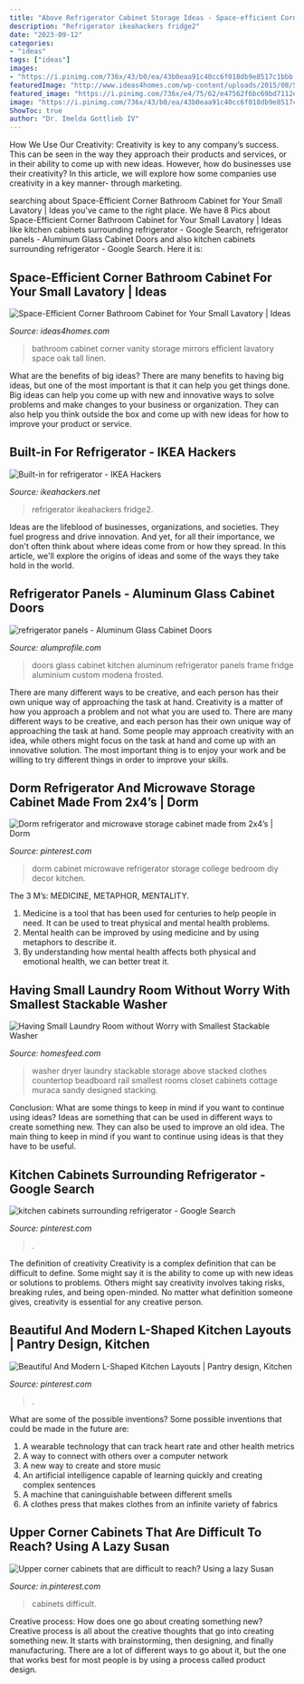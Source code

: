 ```yaml
---
title: "Above Refrigerator Cabinet Storage Ideas - Space-efficient Corner Bathroom Cabinet For Your Small Lavatory"
description: "Refrigerator ikeahackers fridge2"
date: "2023-09-12"
categories:
- "ideas"
tags: ["ideas"]
images:
- "https://i.pinimg.com/736x/43/b0/ea/43b0eaa91c40cc6f018db9e8517c1bbb.jpg"
featuredImage: "http://www.ideas4homes.com/wp-content/uploads/2015/08/Stunning-Solid-Oak-Vanity-and-Wide-Wood-Framed-Wall-Mirrors-near-Teak-Corner-Bathroom-Cabinet-684x1024.jpg"
featured_image: "https://i.pinimg.com/736x/e4/75/62/e47562f6bc69bd7112e87fac18d308f6--corner-cabinets-lazy-susan.jpg"
image: "https://i.pinimg.com/736x/43/b0/ea/43b0eaa91c40cc6f018db9e8517c1bbb.jpg"
ShowToc: true
author: "Dr. Imelda Gottlieb IV"
---
```



How We Use Our Creativity:
Creativity is key to any company’s success. This can be seen in the way they approach their products and services, or in their ability to come up with new ideas. However, how do businesses use their creativity? In this article, we will explore how some companies use creativity in a key manner- through marketing.

	

		
searching about Space-Efficient Corner Bathroom Cabinet for Your Small Lavatory | Ideas you've came to the right place. We have 8 Pics about Space-Efficient Corner Bathroom Cabinet for Your Small Lavatory | Ideas like kitchen cabinets surrounding refrigerator - Google Search, refrigerator panels - Aluminum Glass Cabinet Doors and also kitchen cabinets surrounding refrigerator - Google Search. Here it is:
		
    
## Space-Efficient Corner Bathroom Cabinet For Your Small Lavatory | Ideas

<img loading=lazy src="http://www.ideas4homes.com/wp-content/uploads/2015/08/Stunning-Solid-Oak-Vanity-and-Wide-Wood-Framed-Wall-Mirrors-near-Teak-Corner-Bathroom-Cabinet-684x1024.jpg" onerror="this.onerror=null;this.src='https://tse1.mm.bing.net/th?id=OIP.iOKzlJ6qazUEabxkaJE1bQHaLF&amp;pid=15.1';" alt="Space-Efficient Corner Bathroom Cabinet for Your Small Lavatory | Ideas">

_Source: ideas4homes.com_

>bathroom cabinet corner vanity storage mirrors efficient lavatory space oak tall linen. 

	

What are the benefits of big ideas?
There are many benefits to having big ideas, but one of the most important is that it can help you get things done. Big ideas can help you come up with new and innovative ways to solve problems and make changes to your business or organization. They can also help you think outside the box and come up with new ideas for how to improve your product or service.

    
## Built-in For Refrigerator - IKEA Hackers

<img loading=lazy src="https://i2.wp.com/ikeahackers.net/wp-content/uploads/2014/06/130429_built_in_fridge2.jpg?fit=550%2C2500" onerror="this.onerror=null;this.src='https://tse4.mm.bing.net/th?id=OIP.l2zfoVqPY0PbBow2sUKiKQHaNJ&amp;pid=15.1';" alt="Built-in for refrigerator - IKEA Hackers">

_Source: ikeahackers.net_

>refrigerator ikeahackers fridge2. 

	

Ideas are the lifeblood of businesses, organizations, and societies. They fuel progress and drive innovation. And yet, for all their importance, we don't often think about where ideas come from or how they spread. In this article, we'll explore the origins of ideas and some of the ways they take hold in the world.

    
## Refrigerator Panels - Aluminum Glass Cabinet Doors

<img loading=lazy src="https://alumprofile.com/wp-content/uploads/2011/12/Aluminum-Doors-.jpg" onerror="this.onerror=null;this.src='https://tse1.mm.bing.net/th?id=OIP.jY7Rg9wjZu--hM7pmWI7CgHaJ4&amp;pid=15.1';" alt="refrigerator panels - Aluminum Glass Cabinet Doors">

_Source: alumprofile.com_

>doors glass cabinet kitchen aluminum refrigerator panels frame fridge aluminium custom modena frosted. 

	

There are many different ways to be creative, and each person has their own unique way of approaching the task at hand.
Creativity is a matter of how you approach a problem and not what you are used to. There are many different ways to be creative, and each person has their own unique way of approaching the task at hand. Some people may approach creativity with an idea, while others might focus on the task at hand and come up with an innovative solution. The most important thing is to enjoy your work and be willing to try different things in order to improve your skills.

    
## Dorm Refrigerator And Microwave Storage Cabinet Made From 2x4’s | Dorm

<img loading=lazy src="https://i.pinimg.com/736x/c5/9b/77/c59b77da9fb4990f2142ebdf348634bc.jpg" onerror="this.onerror=null;this.src='https://tse3.mm.bing.net/th?id=OIP.3PgBavQVsbBFtewKOwqZ-gHaJ3&amp;pid=15.1';" alt="Dorm refrigerator and microwave storage cabinet made from 2x4’s | Dorm">

_Source: pinterest.com_

>dorm cabinet microwave refrigerator storage college bedroom diy decor kitchen. 

	

The 3 M’s: MEDICINE, METAPHOR, MENTALITY.
1. Medicine is a tool that has been used for centuries to help people in need. It can be used to treat physical and mental health problems.
2. Mental health can be improved by using medicine and by using metaphors to describe it.
3. By understanding how mental health affects both physical and emotional health, we can better treat it.

    
## Having Small Laundry Room Without Worry With Smallest Stackable Washer

<img loading=lazy src="https://homesfeed.com/wp-content/uploads/2015/08/vintage-white-laundry-room-idea-with-open-closet-and-hangers-and-storage-and-white-smallest-stackable-washer-dryer.jpg" onerror="this.onerror=null;this.src='https://tse3.mm.bing.net/th?id=OIP.HOGoMCd1Qk84RbOS-TtVuQHaLH&amp;pid=15.1';" alt="Having Small Laundry Room without Worry with Smallest Stackable Washer">

_Source: homesfeed.com_

>washer dryer laundry stackable storage above stacked clothes countertop beadboard rail smallest rooms closet cabinets cottage muraca sandy designed stacking. 

	

Conclusion: What are some things to keep in mind if you want to continue using ideas?
Ideas are something that can be used in different ways to create something new. They can also be used to improve an old idea. The main thing to keep in mind if you want to continue using ideas is that they have to be useful.

    
## Kitchen Cabinets Surrounding Refrigerator - Google Search

<img loading=lazy src="https://i.pinimg.com/736x/cb/9e/ef/cb9eef719200f64b4c998ea7c4262250.jpg" onerror="this.onerror=null;this.src='https://tse3.mm.bing.net/th?id=OIP.Tf9GlgqOThOVRgYQUjtTmQHaLH&amp;pid=15.1';" alt="kitchen cabinets surrounding refrigerator - Google Search">

_Source: pinterest.com_

>. 

	

The definition of creativity
Creativity is a complex definition that can be difficult to define. Some might say it is the ability to come up with new ideas or solutions to problems. Others might say creativity involves taking risks, breaking rules, and being open-minded. No matter what definition someone gives, creativity is essential for any creative person.

    
## Beautiful And Modern L-Shaped Kitchen Layouts | Pantry Design, Kitchen

<img loading=lazy src="https://i.pinimg.com/736x/43/b0/ea/43b0eaa91c40cc6f018db9e8517c1bbb.jpg" onerror="this.onerror=null;this.src='https://tse3.mm.bing.net/th?id=OIP.EB4aGpvc_pkrdn3fbhgv0gHaKB&amp;pid=15.1';" alt="Beautiful And Modern L-Shaped Kitchen Layouts | Pantry design, Kitchen">

_Source: pinterest.com_

>. 

	

What are some of the possible inventions?
Some possible inventions that could be made in the future are: 
1. A wearable technology that can track heart rate and other health metrics 
2. A way to connect with others over a computer network 
3. A new way to create and store music 
4. An artificial intelligence capable of learning quickly and creating complex sentences 
5. A machine that caninguishable between different smells 
6. A clothes press that makes clothes from an infinite variety of fabrics 

    
## Upper Corner Cabinets That Are Difficult To Reach? Using A Lazy Susan

<img loading=lazy src="https://i.pinimg.com/736x/e4/75/62/e47562f6bc69bd7112e87fac18d308f6--corner-cabinets-lazy-susan.jpg" onerror="this.onerror=null;this.src='https://tse3.mm.bing.net/th?id=OIP.S3x_zZCBZ0Z3JO0Zd8940AHaLG&amp;pid=15.1';" alt="Upper corner cabinets that are difficult to reach? Using a lazy Susan">

_Source: in.pinterest.com_

>cabinets difficult. 

	

Creative process: How does one go about creating something new?
Creative process is all about the creative thoughts that go into creating something new. It starts with brainstorming, then designing, and finally manufacturing. There are a lot of different ways to go about it, but the one that works best for most people is by using a process called product design.

